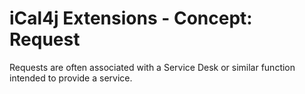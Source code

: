 # iCal4j Extensions - Concept: Request

Requests are often associated with a Service Desk or similar function intended to provide a service.
